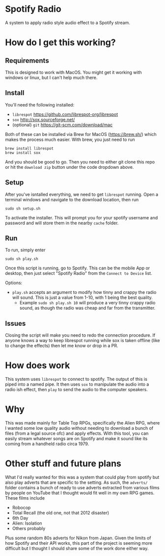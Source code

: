 # Spotify Radio
A system to apply radio style audio effect to a Spotify stream.

# How do I get this working?
## Requirements
This is designed to work with MacOS. You might get it working with windows or linux, but I can't help much there.

## Install
You'll need the following installed:
- `librespot` https://github.com/librespot-org/librespot
- `sox` http://sox.sourceforge.net/
- (optional) `git` https://git-scm.com/download/mac 

Both of these can be installed via Brew for MacOS (https://brew.sh/) which makes the process much easier. With brew, you just need to run

```
brew install librespot
brew install sox
```

And you should be good to go. Then you need to either git clone this repo or hit the `download zip` button under the code dropdown above.

## Setup
After you've isntalled everything, we need to get `librespot` running. Open a terminal windows and navigate to the download location, then run

```
sudo sh setup.sh
```

To activate the installer. This will prompt you for your spotify username and password and will store them in the nearby `cache` folder.

## Run
To run, simply enter 
```
sudo sh play.sh 
```

Once this script is running, go to Spotify. This can be the mobile App or desktop, then just select "Spotify Radio" from the `Connect to Device` list.


Options:
- `play.sh` accepts an argument to modify how tinny and crappy the radio will sound. This is just a value from 1-10, with 1 being the best quality. 
	- Example `sudo sh play.sh 10` will produce a very tinny crappy radio sound, as though the radio was cheap and far from the transmitter.


## Issues
Closing the script will make you need to redo the connection procedure. If anyone knows a way to keep librespot running while sox is taken offline (like to change the effects) then let me know or drop in a PR.

# How does work
This system uses `librespot` to connect to spotify. The output of this is piped into a named pipe. It then uses `sox` to manipulate the audio into a radio ish effect, then `play` to send the audio to the computer speakers.

# Why
This was made mainly for Table Top RPGs, specifically the Alien RPG, where I wanted some low quality audio without needing to download a bunch of files (from a legal source ofc) and apply effects. With this tool, you can easily stream whatever songs are on Spotify and make it sound like its coming from a handheld radio circa 1979.

# Other stuff and future plans
What I'd really wanted for this was a system that could play from spotify but also play adverts that are specific to the setting. 
As such, the `adverts/` folder contains a bunch of ready to use adverts extracted from various films by people on YouTube that I thought would fit well in my own RPG games. These films include
- Robocop
- Total Recall (the old one, not that 2012 disaster)
- 6th Day
- Alien: Isolation
- Others probably

Plus some random 80s adverts for Nikon from Japan. Given the limits of how Spotify and their API works, this part of the project is seeming more difficult but I thought I should share some of the work done either way.



